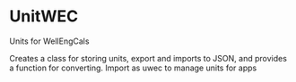 # UnitWEC
Units for WellEngCals

Creates a class for storing units, export and imports to JSON, and provides a function for converting.
Import as uwec to manage units for apps
